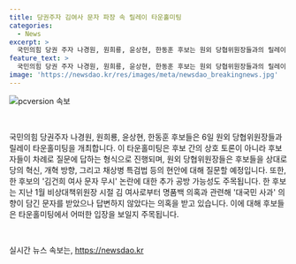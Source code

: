 ```yaml
---
title: 당권주자 김여사 문자 파장 속 릴레이 타운홀미팅
categories:
  - News
excerpt: >
  국민의힘 당권 주자 나경원, 원희룡, 윤상현, 한동훈 후보는 원외 당협위원장들과의 릴레이 타운홀미팅을 통해 후보간 상호 토론 대신 질문에 답변하는 형식으로 참석한다. 이에 대한 기대와 함께, 한 후보의 김건희 여사 문자 무시 논란으로 추가 공방에 나서기도 할 것으로 예상되고 있다. 국민의힘의 당내 혁신과 채상병 특검법 등 현안에 대한 당협위원장들의 질문도 이어진다.
feature_text: >
  국민의힘 당권 주자 나경원, 원희룡, 윤상현, 한동훈 후보는 원외 당협위원장들과의 릴레이 타운홀미팅을 통해 후보간 상호 토론 대신 질문에 답변하는 형식으로 참석한다. 이에 대한 기대와 함께, 한 후보의 김건희 여사 문자 무시 논란으로 추가 공방에 나서기도 할 것으로 예상되고 있다. 국민의힘의 당내 혁신과 채상병 특검법 등 현안에 대한 당협위원장들의 질문도 이어진다.
image: 'https://newsdao.kr/res/images/meta/newsdao_breakingnews.jpg'
---
```


<p><img src="https://newsdao.kr/res/images/meta/newsdao_breakingnews.jpg" alt="pcversion 속보" /></p>

<p data-ke-size="size16">&nbsp;</p>

<p>국민의힘 당권주자 나경원, 원희룡, 윤상현, 한동훈 후보들은 6일 원외 당협위원장들과 릴레이 타운홀미팅을 개최합니다. 이 타운홀미팅은 후보 간의 상호 토론이 아니라 후보자들이 차례로 질문에 답하는 형식으로 진행되며, 원외 당협위원장들은 후보들을 상대로 당의 혁신, 개혁 방향, 그리고 채상병 특검법 등의 현안에 대해 질문할 예정입니다. 또한, 한 후보의 '김건희 여사 문자 무시' 논란에 대한 추가 공방 가능성도 주목됩니다. 한 후보는 지난 1월 비상대책위원장 시절 김 여사로부터 명품백 의혹과 관련해 '대국민 사과' 의향이 담긴 문자를 받았으나 답변하지 않았다는 의혹을 받고 있습니다. 이에 대해 후보들은 타운홀미팅에서 어떠한 입장을 보일지 주목됩니다.<p data-ke-size="size16">&nbsp;</p></p>
실시간 뉴스 속보는, <a href="https://newsdao.kr" rel="dofollow">https://newsdao.kr</a>


